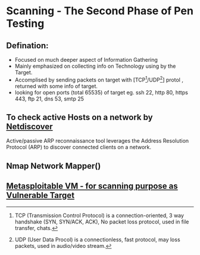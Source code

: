 # Scanning - The Second Phase of Pen Testing

## Defination:
- Focused on much deeper aspect of Information Gathering
- Mainly emphasized on collecting info on Technology using by the Target. 
- Accomplised by sending packets on target with [TCP[^1]/UDP[^2]] protol , returned with some info of target.
- looking for open ports (total 65535) of target eg. ssh 22, http 80, https 443, ftp 21, dns 53, smtp 25

## To check active Hosts on a network by [Netdiscover](https://www.kali.org/tools/netdiscover/)
Active/passive ARP reconnaissance tool
leverages the Address Resolution Protocol (ARP) to discover connected clients on a network.


## Nmap Network Mapper()

## [Metasploitable VM - for scanning purpose as Vulnerable Target](https://sourceforge.net/directory/windows/?q=vulnerable+machine)





[^1]: TCP (Transmission Control Protocol) is a connection-oriented, 3 way handshake (SYN, SYN/ACK, ACK), No packet loss protocol, used in file transfer, chats.
[^2]: UDP (User Data Procol) is a connectionless, fast protocol, may loss packets, used in audio/video stream.
